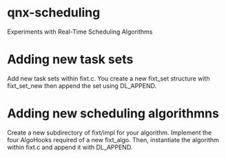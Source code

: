 # qnx-scheduling
Experiments with Real-Time Scheduling Algorithms

# Adding new task sets
Add new task sets within fixt.c. You create a new fixt_set structure with
fixt_set_new then append the set using DL_APPEND.

# Adding new scheduling algorithmns
Create a new subdirectory of fixt/impl for your algorithm. Implement the
four AlgoHooks required of a new fixt_algo. Then, instantiate the algorithm
within fixt.c and append it with DL_APPEND.
